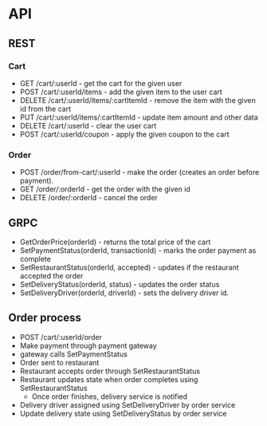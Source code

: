 # API

## REST

### Cart

- GET /cart/:userId - get the cart for the given user
- POST /cart/:userId/items - add the given item to the user cart
- DELETE /cart/:userId/items/:cartItemId - remove the item with the given id from the cart
- PUT /cart/:userId/items/:cartItemId - update item amount and other data
- DELETE /cart/:userId - clear the user cart
- POST /cart/:userId/coupon - apply the given coupon to the cart

### Order

- POST /order/from-cart/:userId - make the order (creates an order before payment).
- GET /order/:orderId - get the order with the given id
- DELETE /order/:orderId - cancel the order

## GRPC

- GetOrderPrice(orderId) - returns the total price of the cart
- SetPaymentStatus(orderId, transactionId) - marks the order payment as complete
- SetRestaurantStatus(orderId, accepted) - updates if the restaurant accepted the order
- SetDeliveryStatus(orderId, status) - updates the order status
- SetDeliveryDriver(orderId, driverId) - sets the delivery driver id.

## Order process

- POST /cart/:userId/order
- Make payment through payment gateway
- gateway calls SetPaymentStatus
- Order sent to restaurant
- Restaurant accepts order through SetRestaurantStatus
- Restaurant updates state when order completes using SetRestaurantStatus
  - Once order finishes, delivery service is notified
- Delivery driver assigned using SetDeliveryDriver by order service
- Update delivery state using SetDeliveryStatus by order service
